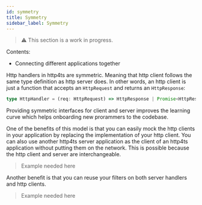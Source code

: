 ```yaml
---
id: symmetry
title: Symmetry
sidebar_label: Symmetry
---
```

> ⚠️ This section is a work in progress.

Contents:
* Connecting different applications together

Http handlers in http4ts are symmetric. Meaning that http client follows the same type definition as http server does. In other words, an http client is just a function that accepts an `HttpRequest` and returns an `HttpResponse`:

```ts
type HttpHandler = (req: HttpRequest) => HttpResponse | Promise<HttpResponse>;
```

Providing symmetric interfaces for client and server improves the learning curve which helps onboarding new prorammers to the codebase.

One of the benefits of this model is that you can easily mock the http clients in your application by replacing the implementation of your http client. You can also use another http4ts server application as the client of an http4ts application without putting them on the network. This is possible because the http client and server are interchangeable.

> Example needed here

Another benefit is that you can reuse your filters on both server handlers and http clients.

> Example needed here
